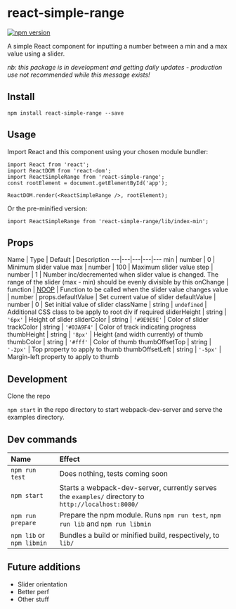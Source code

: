 # react-simple-range

[![npm version](https://badge.fury.io/js/react-simple-range.svg)](https://badge.fury.io/js/react-simple-range)

A simple React component for inputting a number between a min and a max value using a slider.

_nb: this package is in development and getting daily updates - production use not recommended while this message exists!_

## Install

```npm install react-simple-range --save```

## Usage

Import React and this component using your chosen module bundler:

```
import React from 'react';
import ReactDOM from 'react-dom';
import ReactSimpleRange from 'react-simple-range';
const rootElement = document.getElementById('app');

ReactDOM.render(<ReactSimpleRange />, rootElement);
```

Or the pre-minified version:
```
import ReactSimpleRange from 'react-simple-range/lib/index-min';
```

## Props

Name | Type | Default | Description
---|---|---|---|---
min | number | 0 | Minimum slider value
max | number | 100 | Maximum slider value
step | number | 1  | Number inc/decremented when slider value is changed. The range of the slider (max - min) should be evenly divisible by this
onChange | function | [NOOP](https://en.wikipedia.org/wiki/NOP) | Function to be called when the slider value changes
value | number | props.defaultValue | Set current value of slider
defaultValue | number | 0 | Set initial value of slider
className | string | `undefined` | Additional CSS class to be apply to root div if required
sliderHeight | string | `'6px'` | Height of slider
sliderColor | string | `'#9E9E9E'` | Color of slider
trackColor | string | `'#03A9F4'` | Color of track indicating progress
thumbHeight | string | `'8px'` | Height (and width currently) of thumb
thumbColor | string | `'#fff'` | Color of thumb
thumbOffsetTop | string | `'-2px'` | Top property to apply to thumb
thumbOffsetLeft | string | `'-5px'` | Margin-left property to apply to thumb

## Development

Clone the repo

```npm start``` in the repo directory to start webpack-dev-server and serve the examples directory.

## Dev commands

Name | Effect
:---|:---
`npm run test` | Does nothing, tests coming soon
`npm start` | Starts a webpack-dev-server, currently serves the `examples/` directory to `http://localhost:8080/`
`npm run prepare` | Prepare the npm module. Runs `npm run test`, `npm run lib` and `npm run libmin`
`npm lib` or `npm libmin` | Bundles a build or minified build, respectively, to `lib/`

## Future additions

- Slider orientation
- Better perf
- Other stuff